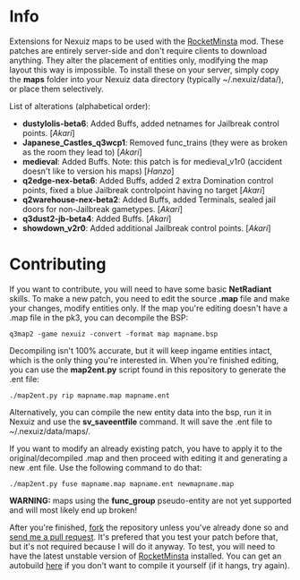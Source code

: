Info
==============

Extensions for Nexuiz maps to be used with the [RocketMinsta](https://github.com/nexAkari/RocketMinsta) mod. These patches are entirely server-side and don't require clients to download anything. They alter the placement of entities only, modifying the map layout this way is impossible. To install these on your server, simply copy the **maps** folder into your Nexuiz data directory (typically ~/.nexuiz/data/), or place them selectively.

List of alterations (alphabetical order):
* **dustylolis-beta6**: Added Buffs, added netnames for Jailbreak control points. [_Akari_]
* **Japanese_Castles_q3wcp1**: Removed func_trains (they were as broken as the room they lead to) [_Akari_]
* **medieval**: Added Buffs. Note: this patch is for medieval_v1r0 (accident doesn't like to version his maps) [_Hanzo_]
* **q2edge-nex-beta6**: Added Buffs, added 2 extra Domination control points, fixed a blue Jailbreak controlpoint having no target [_Akari_]
* **q2warehouse-nex-beta2**: Added Buffs, added Terminals, sealed jail doors for non-Jailbreak gametypes. [_Akari_]
* **q3dust2-jb-beta4**: Added Buffs. [_Akari_]
* **showdown_v2r0**: Added additional Jailbreak control points. [_Akari_]

Contributing
==============

If you want to contribute, you will need to have some basic **NetRadiant** skills. To make a new patch, you need to edit the source **.map** file and make your changes, modify entities only. If the map you're editing doesn't have a .map file in the pk3, you can decompile the BSP:

    q3map2 -game nexuiz -convert -format map mapname.bsp

Decompiling isn't 100% accurate, but it will keep ingame entities intact, which is the only thing you're interested in. When you're finished editing, you can use the **map2ent.py** script found in this repository to generate the .ent file:

    ./map2ent.py rip mapname.map mapname.ent

Alternatively, you can compile the new entity data into the bsp, run it in Nexuiz and use the **sv_saveentfile** command. It will save the .ent file to ~/.nexuiz/data/maps/.

If you want to modify an already existing patch, you have to apply it to the original/decompiled .map and then proceed with editing it and generating a new .ent file. Use the following command to do that: 

    ./map2ent.py fuse mapname.map mapname.ent newmapname.map

**WARNING:** maps using the **func_group** pseudo-entity are not yet supported and will most likely end up broken!

After you're finished, [fork](https://help.github.com/articles/fork-a-repo) the repository unless you've already done so and [send me a pull request](https://help.github.com/articles/using-pull-requests). It's prefered that you test your patch before that, but it's not required because I will do it anyway. To test, you will need to have the latest unstable version of [RocketMinsta](https://github.com/nexAkari/RocketMinsta) installed. You can get an autobuild [here](http://rocketminsta.net/) if you don't want to compile it yourself (if it hangs, try again).
